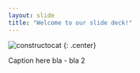 ```yaml
---
layout: slide
title: "Welcome to our slide deck!"
---
```


![constructocat](https://octodex.github.com/images/constructocat2.jpg)
{: .center}

Caption here
bla - bla 2
